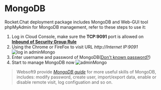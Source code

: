 # MongoDB

Rocket.Chat deployment package includes MongoDB and Web-GUI tool phpMyAdmin for MongoDB management, refer to these steps to use it:

1. Log in Cloud Console, make sure the **TCP:9091** port is allowed on **[Inbound of Security Group Rule](https://support.websoft9.com/docs/faq/tech-instance.html)**
2. Using the Chrome or FireFox to visit URL *http://Internet IP:9091*
  ![log in adminMongo](https://libs.websoft9.com/Websoft9/DocsPicture/en/mongodb/adminmongo-connect001-websoft9.png)
3. Enter username and password of MongoDB([Don't known password?](/stack-accounts.md))
4. Start to manage MongoDB now
  ![adminMongo](https://libs.websoft9.com/Websoft9/DocsPicture/en/mongodb/adminmongo-connect003-websoft9.png)

> Websoft9 provide *[MongoDB guide](https://support.websoft9.com/docs/mongodb/solution-gui.html)* for more useful skills of MongoDB, includes: modify password, create user, import/export data, enable or disable remote visit, log configuation and so on.
